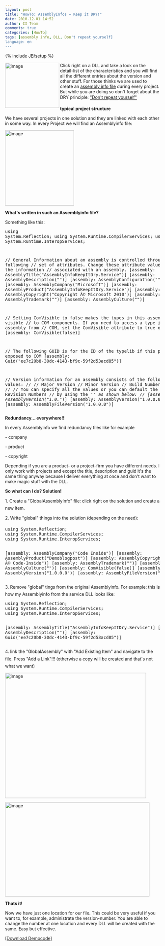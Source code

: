 ```yaml
---
layout: post
title: "HowTo: AssemblyInfos – Keep it DRY!"
date: 2010-12-01 14:52
author: CI Team
comments: true
categories: [HowTo]
tags: [assembly info, DLL, Don't repeat yourself]
language: en
---
```

{% include JB/setup %}

 <img title="image" border="0" alt="image" align="left" src="{{BASE_PATH}}/assets/wp-images-de/image_thumb267.png" width="176" height="146" />  <p>Click right on a DLL and take a look on the detail-list of the characteristics and you will find all the different entries about the version and other stuff. For those thinks we are used to create an <a href="http://msdn.microsoft.com/en-us/library/microsoft.visualbasic.applicationservices.as">assembly info file</a> during every project. But while you are doing so don't forget about the DRY principle: <a href="http://en.wikipedia.org/wiki/Don't_repeat_yourself">"Don't repeat yourself"</a></p>  
  <!--more-->  <p><b>typical project structure</b></p>  <p><b></b></p>  <p>We have several projects in one solution and they are linked with each other in some way. In every Project we will find an Assemblyinfo file:</p>  
 <img title="image" border="0" alt="image" src="{{BASE_PATH}}/assets/wp-images-de/image_thumb268.png" width="224" height="244" />  <p><b>What's written in such an Assemblyinfo file?</b></p>  <p><b></b></p>  <p>Something like this:</p>  <div style="padding-bottom: 0px; margin: 0px; padding-left: 0px; padding-right: 0px; display: inline; float: none; padding-top: 0px" id="scid:812469c5-0cb0-4c63-8c15-c81123a09de7:904622e2-48be-4e3f-948e-aa975efb1f00" class="wlWriterEditableSmartContent"><pre name="code" class="c#">using System.Reflection;
using System.Runtime.CompilerServices;
using System.Runtime.InteropServices;

// General Information about an assembly is controlled through the following
// set of attributes. Change these attribute values to modify the information
// associated with an assembly.
[assembly: AssemblyTitle("AssemblyInfoKeepItDry.Service")]
[assembly: AssemblyDescription("")]
[assembly: AssemblyConfiguration("")]
[assembly: AssemblyCompany("Microsoft")]
[assembly: AssemblyProduct("AssemblyInfoKeepItDry.Service")]
[assembly: AssemblyCopyright("Copyright Â© Microsoft 2010")]
[assembly: AssemblyTrademark("")]
[assembly: AssemblyCulture("")]

// Setting ComVisible to false makes the types in this assembly not visible
// to COM components.  If you need to access a type in this assembly from
// COM, set the ComVisible attribute to true on that type.
[assembly: ComVisible(false)]

// The following GUID is for the ID of the typelib if this project is exposed to COM
[assembly: Guid("ee7c20b8-30dc-4143-bf9c-59f2d53acd85")]

// Version information for an assembly consists of the following four values:
//
//      Major Version
//      Minor Version
//      Build Number
//      Revision
//
// You can specify all the values or you can default the Build and Revision Numbers
// by using the '*' as shown below:
// [assembly: AssemblyVersion("1.0.*")]
[assembly: AssemblyVersion("1.0.0.0")]
[assembly: AssemblyFileVersion("1.0.0.0")]
</pre></div>

<p><b>Redundancy... everywhere!!</b></p>

<p><b></b></p>

<p>In every Assemblyinfo we find redundancy files like for example</p>

<p>- company</p>

<p>- product</p>

<p>- copyright</p>

<p>Depending if you are a product- or a project-firm you have different needs. I only work with projects and except the title, description and guid it's the same thing anyway because I deliver everything at once and don't want to make magic stuff with the DLL.</p>

<p><b>So what can I do? Solution!</b></p>

<p>1. Create a "GlobalAssemblyInfo" file: click right on the solution and create a new item.</p>

<p>2. Write "global" things into the solution (depending on the need):</p>

<div style="padding-bottom: 0px; margin: 0px; padding-left: 0px; padding-right: 0px; display: inline; float: none; padding-top: 0px" id="scid:812469c5-0cb0-4c63-8c15-c81123a09de7:44670d8e-243c-4960-b524-a99c70564942" class="wlWriterEditableSmartContent"><pre name="code" class="c#">using System.Reflection;
using System.Runtime.CompilerServices;
using System.Runtime.InteropServices;

[assembly: AssemblyCompany("Code Inside")]
[assembly: AssemblyProduct("Demoblogpost")]
[assembly: AssemblyCopyright("Copyright Â© Code-Inside")]
[assembly: AssemblyTrademark("")]
[assembly: AssemblyCulture("")]
[assembly: ComVisible(false)]
[assembly: AssemblyVersion("1.0.0.0")]
[assembly: AssemblyFileVersion("1.0.0.0")]
</pre></div>

<p>3. Remove "global" tings from the original Assemblyinfo. For example: this is how my Assemblyinfo from the service DLL looks like:</p>

<div style="padding-bottom: 0px; margin: 0px; padding-left: 0px; padding-right: 0px; display: inline; float: none; padding-top: 0px" id="scid:812469c5-0cb0-4c63-8c15-c81123a09de7:52bbae41-f6ad-42d4-8124-997d9008c386" class="wlWriterEditableSmartContent"><pre name="code" class="c#">using System.Reflection;
using System.Runtime.CompilerServices;
using System.Runtime.InteropServices;

[assembly: AssemblyTitle("AssemblyInfoKeepItDry.Service")]
[assembly: AssemblyDescription("")]
[assembly: Guid("ee7c20b8-30dc-4143-bf9c-59f2d53acd85")]
</pre></div>

<p>4. link the "GlobalAssembly" with "Add Existing Item" and navigate to the file. Press "Add a Link"!!! (otherwise a copy will be created and that´s not what we want)</p>

<p><img title="image" border="0" alt="image" src="{{BASE_PATH}}/assets/wp-images-de/image_thumb269.png" width="459" height="406" /></p>

<p><img title="image" border="0" alt="image" src="{{BASE_PATH}}/assets/wp-images-de/image_thumb270.png" width="470" height="305" /></p>

<p><b>Thats it!</b></p>

<p><b></b></p>

<p>Now we have just one location for our file. This could be very useful if you want to, for example, administrate the version-number. You are able to change the number at one location and every DLL will be created with the same. Easy but effective.</p>

<p><a href="{{BASE_PATH}}/assets/files/democode/assemblyinfokeepitdry/assemblyinfokeepitdry.zip">[Download Democode]</a></p>
